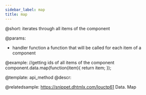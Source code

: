 ```yaml
---
sidebar_label: map
title: map
---          
```


@short:
iterates through all items of the component

@params:
- handler			function		a function that will be called for each item of a component

@example:
//getting ids of all items of the component
component.data.map(function(item){
    return item;
});


@template: api_method
@descr:

@relatedsample: https://snippet.dhtmlx.com/louctp61	Data. Map